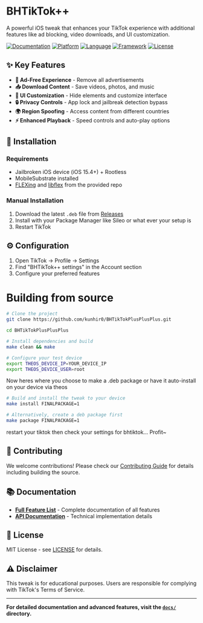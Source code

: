 # BHTikTok++

A powerful iOS tweak that enhances your TikTok experience with additional features like ad blocking, video downloads, and UI customization.

[![Documentation](https://img.shields.io/badge/docs-comprehensive-blue.svg)](docs/)
[![Platform](https://img.shields.io/badge/platform-iOS-lightgrey.svg)](https://developer.apple.com/ios/)
[![Language](https://img.shields.io/badge/language-Objective--C-orange.svg)](https://developer.apple.com/library/archive/documentation/Cocoa/Conceptual/ProgrammingWithObjectiveC/Introduction/Introduction.html)
[![Framework](https://img.shields.io/badge/framework-Theos-red.svg)](https://theos.dev/)
[![License](https://img.shields.io/badge/license-MIT-green.svg)](LICENSE)

## ✨ Key Features

- **🚫 Ad-Free Experience** - Remove all advertisements
- **📥 Download Content** - Save videos, photos, and music
- **🎨 UI Customization** - Hide elements and customize interface
- **🔒 Privacy Controls** - App lock and jailbreak detection bypass
- **🌍 Region Spoofing** - Access content from different countries
- **⚡ Enhanced Playback** - Speed controls and auto-play options

## 🚀 Installation

### Requirements
- Jailbroken iOS device (iOS 15.4+) + Rootless
- MobileSubstrate installed
- [FLEXing](https://alias20.gitlab.io/apt/) and [libflex](https://alias20.gitlab.io/apt/) from the provided repo

### Manual Installation
1. Download the latest `.deb` file from [Releases](../../releases)
2. Install with your Package Manager like Sileo or what ever your setup is
3. Restart TikTok

## ⚙️ Configuration

1. Open TikTok → Profile → Settings
2. Find "BHTikTok++ settings" in the Account section
3. Configure your preferred features

# Building from source
```bash
# Clone the project
git clone https://github.com/kunhir0/BHTikTokPlusPlusPlus.git

cd BHTikTokPlusPlusPlus

# Install dependencies and build
make clean && make

# Configure your test device
export THEOS_DEVICE_IP=YOUR_DEVICE_IP
export THEOS_DEVICE_USER=root
```
Now heres where you choose to make a .deb package or have it auto-install on your device via theos

```bash
# Build and install the tweak to your device
make install FINALPACKAGE=1

# Alternatively, create a deb package first
make package FINALPACKAGE=1
```
restart your tiktok then check your settings for bhtiktok... Profit~

## 🤝 Contributing

We welcome contributions! Please check our [Contributing Guide](CONTRIBUTING.md) for details including building the source.

## 📚 Documentation

- **[Full Feature List](docs/)** - Complete documentation of all features
- **[API Documentation](docs/core/)** - Technical implementation details

## 📄 License

MIT License - see [LICENSE](LICENSE) for details.

## ⚠️ Disclaimer

This tweak is for educational purposes. Users are responsible for complying with TikTok's Terms of Service.

---

**For detailed documentation and advanced features, visit the [`docs/`](docs/) directory.**
